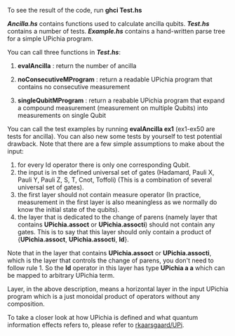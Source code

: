 To see the result of the code, run 
**ghci Test.hs**

***Ancilla.hs*** contains functions used to calculate ancilla qubits. 
***Test.hs*** contains a number of tests.
***Example.hs*** contains a hand-written parse tree for a simple UPichia program.

You can call three functions in ***Test.hs***:

1. **evalAncilla** : return the number of ancilla

2. **noConsecutiveMProgram** : return a readable UPichia program that contains no consecutive measurement

3. **singleQubitMProgram** : return a reabable UPichia program that expand a compound measurement (measurement on multiple Qubits) into measurements on single Qubit

You can call the test examples by running **evalAncilla ex1** (ex1-ex50 are tests for ancilla). You can also new some tests by yourself to test potential drawback. Note that there are a few simple assumptions to make about the input:

1. for every Id operator there is only one corresponding Qubit.
2. the input is in the defined universal set of gates (Hadamard, Pauli X, Pauli Y, Pauli Z, S, T, Cnot, Toffoli) (This is a combination of several universal set of gates).
3. the first layer should not contain measure operator (In practice, measurement in the first layer is also meaningless as we normally do know the initial state of the 
qubits).
4. the layer that is dedicated to the change of parens (namely layer that contains **UPichia.assoct** or **UPichia.assocti**) should not contain any gates. This is to say that this layer should only contain a product of {**UPichia.assoct**, **UPichia.assocti**, **Id**}.

Note that in the layer that contains **UPichia.assoct** or **UPichia.assocti**, which is the layer that controls the change of parens, you don't need to follow rule 1. So the **Id** operator in this layer has type **UPichia a a** which can be mapped to arbitrary UPichia term.

Layer, in the above description, means a horizontal layer in the input UPichia program which is a just monoidal product of operators without any composition.

To take a closer look at how UPichia is defined and what quantum information effects refers to, please refer to [rkaarsgaard/UPi](https://github.com/rkaarsgaard/upi).